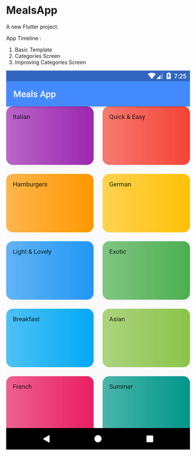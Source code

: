 # MealsApp

A new Flutter project.

App Timeline : 

1. Basic Template
2. Categories Screen
3. Improving Categories Screen

![Image of Latest Screenshot](https://github.com/back-tosquare/Flutter-MealsApp/blob/master/MealsApp/assets/MyScreenshot.png)


